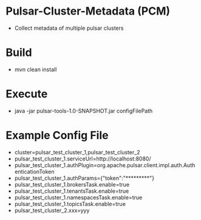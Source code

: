# Pulsar-Cluster-Metadata (PCM)
- Collect metadata of multiple pulsar clusters

# Build
- mvn clean install

# Execute
- java -jar pulsar-tools-1.0-SNAPSHOT.jar configFilePath

# Example Config File
- cluster=pulsar_test_cluster_1,pulsar_test_cluster_2
- pulsar_test_cluster_1.serviceUrl=http://localhost:8080/
- pulsar_test_cluster_1.authPlugin=org.apache.pulsar.client.impl.auth.AuthenticationToken
- pulsar_test_cluster_1.authParams={"token":"*********"} 
- pulsar_test_cluster_1.brokersTask.enable=true
- pulsar_test_cluster_1.tenantsTask.enable=true
- pulsar_test_cluster_1.namespacesTask.enable=true
- pulsar_test_cluster_1.topicsTask.enable=true
- pulsar_test_cluster_2.xxx=yyy
